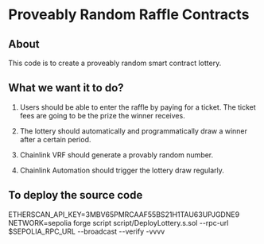 
# Proveably Random Raffle Contracts

## About

This code is to create a proveably random smart contract lottery.

## What we want it to do?

1. Users should be able to enter the raffle by paying for a ticket. The ticket fees are going to be the prize the winner receives.
2. The lottery should automatically and programmatically draw a winner after a certain period.
3. Chainlink VRF should generate a provably random number.

4. Chainlink Automation should trigger the lottery draw regularly.
## To deploy the source code
ETHERSCAN_API_KEY=3MBV65PMRCAAF55BS21H1TAU63UPJGDNE9 NETWORK=sepolia  forge script script/DeployLottery.s.sol --rpc-url $SEPOLIA_RPC_URL --broadcast --verify -vvvv